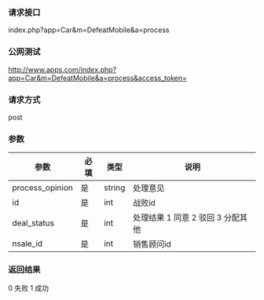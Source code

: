 ### **请求接口**
index.php?app=Car&m=DefeatMobile&a=process



### **公网测试**
http://www.apps.com/index.php?app=Car&m=DefeatMobile&a=process&access_token= 

### **请求方式**
post


### **参数**
|参数        |必填          |类型    |说明        |
| ---------  |--------    |-------- |--------  |   
|process_opinion|是  |string  |处理意见  |
|id|是  |int  |战败id  |
|deal_status|是 |int  |处理结果  1 同意  2 驳回  3 分配其他  |
|nsale_id|是  |int  |销售顾问id  |

### **返回结果**
  0 失败  1 成功